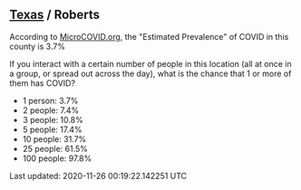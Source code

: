 
## [Texas](/united-states/texas) / Roberts

According to [MicroCOVID.org](http://microcovid.org),
the "Estimated Prevalence" of COVID in this county is 3.7%

If you interact with a certain number of people in this location
(all at once in a group, or spread out across the day), what is the chance that
1 or more of them has COVID?

- 1 person: 3.7%
- 2 people: 7.4%
- 3 people: 10.8%
- 5 people: 17.4%
- 10 people: 31.7%
- 25 people: 61.5%
- 100 people: 97.8%

Last updated: 2020-11-26 00:19:22.142251 UTC
